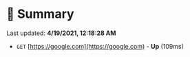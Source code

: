 # 📖 Summary
Last updated: **4/19/2021, 12:18:28 AM**

- `GET` [https://google.com](https://google.com) - **Up** (109ms)
